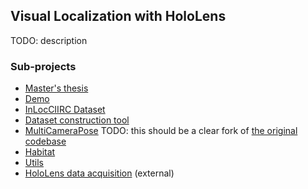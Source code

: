 ## Visual Localization with HoloLens
TODO: description

### Sub-projects
* [Master's thesis](TODO)
* [Demo](https://github.com/lucivpav/InLocCIIRC_demo)
* [InLocCIIRC Dataset](TODO)
* [Dataset construction tool](TODO)
* [MultiCameraPose](https://github.com/lucivpav/MultiCameraPose) TODO: this should be a clear fork of [the original codebase](https://github.com/tsattler/MultiCameraPose)
* [Habitat](https://github.com/lucivpav/Habitat)
* [Utils](https://github.com/lucivpav/InLocCIIRC_utils)
* [HoloLens data acquisition](https://github.com/lucivpav/HoloLensDataAcquisition) (external)